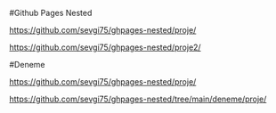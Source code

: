 #Github Pages Nested

https://github.com/sevgi75/ghpages-nested/proje/

https://github.com/sevgi75/ghpages-nested/proje2/

#Deneme

https://github.com/sevgi75/ghpages-nested/proje/


https://github.com/sevgi75/ghpages-nested/tree/main/deneme/proje/
